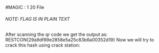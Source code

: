 #MAGIC : 1
20
File

###### NOTE: FLAG IS IN PLAIN TEXT

After scanning the qr code we get the output as:
RESTCON{29a9df89e2858e5a25c83b6a00352d19}
Now we will try to crack this hash using crack station:
